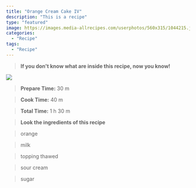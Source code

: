 ```yaml
---
title: "Orange Cream Cake IV"
description: "This is a recipe"
type: "featured"
image: https://images.media-allrecipes.com/userphotos/560x315/1044215.jpg
categories: 
  - "Recipe"
tags: 
  - "Recipe"
---
```



>**If you don't know what are inside this recipe, now you know!**

![](../images/Recipes-Banner.jpg)
> **Prepare Time:** 30 m


> **Cook Time:** 40 m


> **Total Time:** 1 h 30 m

> **Look the ingredients of this recipe**

> orange

> milk

> topping thawed

> sour cream

> sugar

